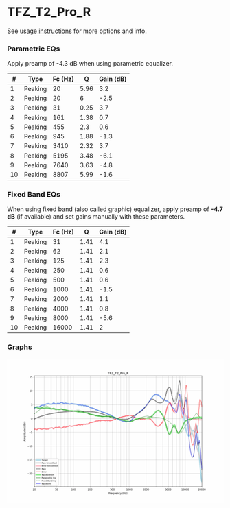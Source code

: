 # TFZ_T2_Pro_R
See [usage instructions](https://github.com/jaakkopasanen/AutoEq#usage) for more options and info.

### Parametric EQs
Apply preamp of -4.3 dB when using parametric equalizer.

|   # | Type    |   Fc (Hz) |    Q |   Gain (dB) |
|-----|---------|-----------|------|-------------|
|   1 | Peaking |        20 | 5.96 |         3.2 |
|   2 | Peaking |        20 | 6    |        -2.5 |
|   3 | Peaking |        31 | 0.25 |         3.7 |
|   4 | Peaking |       161 | 1.38 |         0.7 |
|   5 | Peaking |       455 | 2.3  |         0.6 |
|   6 | Peaking |       945 | 1.88 |        -1.3 |
|   7 | Peaking |      3410 | 2.32 |         3.7 |
|   8 | Peaking |      5195 | 3.48 |        -6.1 |
|   9 | Peaking |      7640 | 3.63 |        -4.8 |
|  10 | Peaking |      8807 | 5.99 |        -1.6 |

### Fixed Band EQs
When using fixed band (also called graphic) equalizer, apply preamp of **-4.7 dB** (if available) and set gains manually with these parameters.

|   # | Type    |   Fc (Hz) |    Q |   Gain (dB) |
|-----|---------|-----------|------|-------------|
|   1 | Peaking |        31 | 1.41 |         4.1 |
|   2 | Peaking |        62 | 1.41 |         2.1 |
|   3 | Peaking |       125 | 1.41 |         2.3 |
|   4 | Peaking |       250 | 1.41 |         0.6 |
|   5 | Peaking |       500 | 1.41 |         0.6 |
|   6 | Peaking |      1000 | 1.41 |        -1.5 |
|   7 | Peaking |      2000 | 1.41 |         1.1 |
|   8 | Peaking |      4000 | 1.41 |         0.8 |
|   9 | Peaking |      8000 | 1.41 |        -5.6 |
|  10 | Peaking |     16000 | 1.41 |         2   |

### Graphs
![](./TFZ_T2_Pro_R.png)
